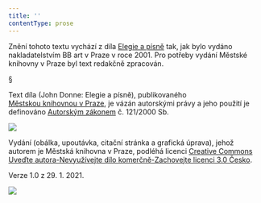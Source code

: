 ```yaml
---
title: ''
contentType: prose
---
```


Znění tohoto textu vychází z díla [Elegie a písně](https://search.mlp.cz/cz/titul/elegie-a-pisne/2263776/#/) tak, jak bylo vydáno nakladatelstvím BB art v Praze v roce 2001. Pro potřeby vydání Městské knihovny v Praze byl text redakčně zpracován.

§

Text díla (John Donne: Elegie a písně), publikovaného [Městskou knihovnou v Praze](https://www.mlp.cz/cz/), je vázán autorskými právy a jeho použití je definováno [Autorským zákonem](https://www.mkcr.cz/predpisy-zakonu-709.html) č. 121/2000 Sb.

![](../Images/image001.jpg)

Vydání (obálka, upoutávka, citační stránka a grafická úprava), jehož autorem je Městská knihovna v Praze, podléhá licenci [Creative Commons Uveďte autora-Nevyužívejte dílo komerčně-Zachovejte licenci 3.0 Česko](https://creativecommons.org/licenses/by-nc-sa/3.0/cz/).

  

Verze 1.0 z 29. 1. 2021.

![](../Images/image002.jpg)
